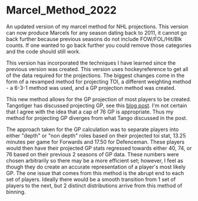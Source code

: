 # Marcel_Method_2022

An updated version of my marcel method for NHL projections. This version can now produce Marcels for any season dating back to 2011, it cannot go back further because
previous seasons do not include FOW/FOL/Hit/Blk counts. If one wanted to go back further you could remove those categories and the code should still work.

This version has incorporated the techniques I have learned since the previous version was created. This version uses hockeyreference to get all of the data
required for the projections. The biggest changes come in the form of a revamped method for projecting TOI, a different weighting method - a 6-3-1 method was used, and a GP projection method was created.

This new method allows for the GP projection of most players to be created. Tangotiger has discussed projecting GP, see this [blog post](http://tangotiger.net/NHL_forecast.html). I'm not certain that I agree with the idea that a cap of 76 GP is appropriate. Thus my method for projecting GP diverges from what Tango discussed in the post.

The approach taken for the GP calculation was to separate players into either "depth" or "non depth" roles based on their projected toi stat, 13.25 minutes per game for Forwards and 17.50 for Defenceman. These players would then have their projected GP stats regressed towards either 40, 74, or 76 based on their previous 2 seasons of GP data. These numbers were chosen arbitrarily so there may be a more efficient set; however, I feel as though they do create an accurate representation of a player's most likely GP. The one issue that comes from this method is the abrupt end to each set of players. Ideally there would be a smooth transition from 1 set of players to the next, but 2 distinct distributions arrive from this method of binning.




